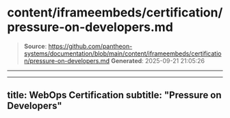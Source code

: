# content/iframeembeds/certification/pressure-on-developers.md

> **Source**: https://github.com/pantheon-systems/documentation/blob/main/content/iframeembeds/certification/pressure-on-developers.md
> **Generated**: 2025-09-21 21:05:26

---

---
title: WebOps Certification
subtitle: "Pressure on Developers"
---

<Partial file="certification-guide/pressure-on-developers.md" />
